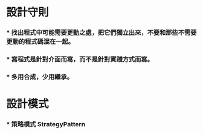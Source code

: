 設計守則
=====
### * 找出程式中可能需要更動之處，把它們獨立出來，不要和那些不需要更動的程式碼混在一起。
### * 寫程式是針對介面而寫，而不是針對實踐方式而寫。
### * 多用合成，少用繼承。
  
設計模式
=====
### * 策略模式 StrategyPattern

